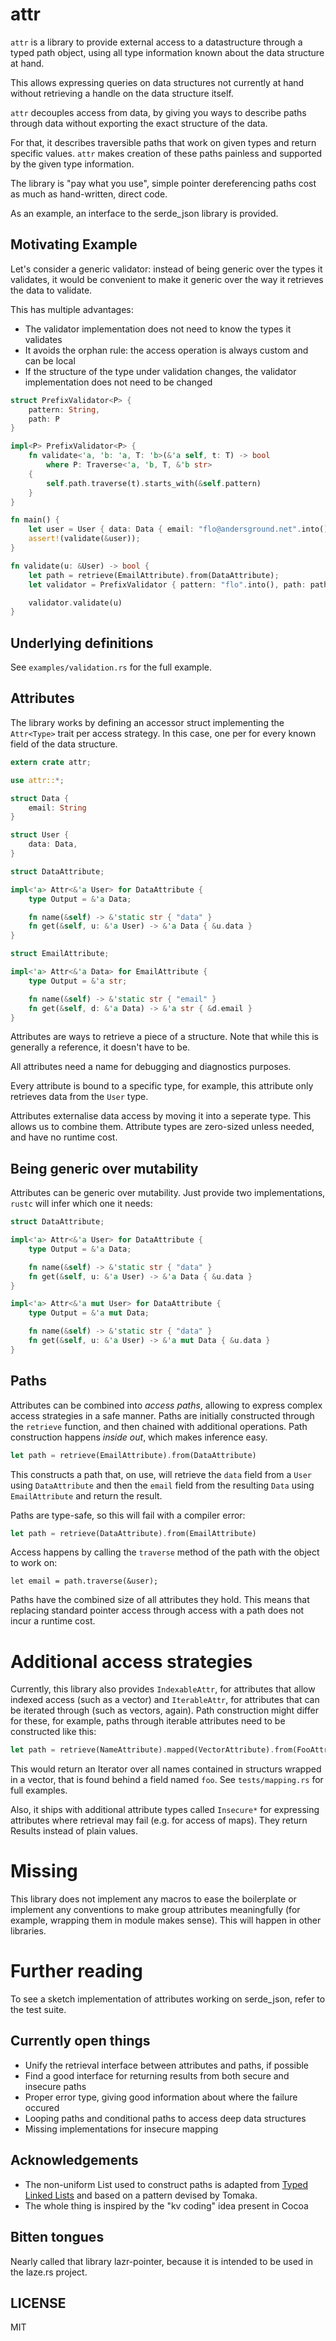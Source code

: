 # attr

`attr` is a library to provide external access to a datastructure through a
typed path object, using all type information known about the data
structure at hand.

This allows expressing queries on data structures not currently at hand without
retrieving a handle on the data structure itself.

`attr` decouples access from data, by giving you ways to describe paths through
data without exporting the exact structure of the data.

For that, it describes traversible paths that work on given types and return
specific values. `attr` makes creation of these paths painless and supported
by the given type information.

The library is "pay what you use", simple pointer dereferencing paths cost
as much as hand-written, direct code.

As an example, an interface to the serde_json library is provided.

## Motivating Example

Let's consider a generic validator: instead of being generic over the types it validates, it would be convenient to make it generic over the way it retrieves the data to validate.

This has multiple advantages:
* The validator implementation does not need to know the types it validates
* It avoids the orphan rule: the access operation is always custom and can be local
* If the structure of the type under validation changes, the validator implementation does not need to be changed

```rust
struct PrefixValidator<P> {
    pattern: String,
    path: P
}

impl<P> PrefixValidator<P> {
    fn validate<'a, 'b: 'a, T: 'b>(&'a self, t: T) -> bool
        where P: Traverse<'a, 'b, T, &'b str>
    {
        self.path.traverse(t).starts_with(&self.pattern)
    }
}

fn main() {
    let user = User { data: Data { email: "flo@andersground.net".into() }};
    assert!(validate(&user));
}

fn validate(u: &User) -> bool {
    let path = retrieve(EmailAttribute).from(DataAttribute);
    let validator = PrefixValidator { pattern: "flo".into(), path: path };

    validator.validate(u)
}
```

## Underlying definitions

See `examples/validation.rs` for the full example.

## Attributes

The library works by defining an accessor struct implementing the `Attr<Type>`
trait per access strategy. In this case, one per for every known field of the
data structure.

```rust
extern crate attr;

use attr::*;

struct Data {
    email: String
}

struct User {
    data: Data,
}

struct DataAttribute;

impl<'a> Attr<&'a User> for DataAttribute {
    type Output = &'a Data;

    fn name(&self) -> &'static str { "data" }
    fn get(&self, u: &'a User) -> &'a Data { &u.data }
}

struct EmailAttribute;

impl<'a> Attr<&'a Data> for EmailAttribute {
    type Output = &'a str;

    fn name(&self) -> &'static str { "email" }
    fn get(&self, d: &'a Data) -> &'a str { &d.email }
}
```

Attributes are ways to retrieve a piece of a structure. Note that while this is generally a reference, it doesn't have to be.

All attributes need a name for debugging and diagnostics purposes.

Every attribute is bound to a specific type, for example, this attribute only retrieves data from the `User` type.

Attributes externalise data access by moving it into a seperate type. This allows us to combine them. Attribute types are zero-sized unless needed, and have no runtime cost.

## Being generic over mutability

Attributes can be generic over mutability. Just provide two implementations, `rustc` will infer which one it needs:

```rust
struct DataAttribute;

impl<'a> Attr<&'a User> for DataAttribute {
    type Output = &'a Data;

    fn name(&self) -> &'static str { "data" }
    fn get(&self, u: &'a User) -> &'a Data { &u.data }
}

impl<'a> Attr<&'a mut User> for DataAttribute {
    type Output = &'a mut Data;

    fn name(&self) -> &'static str { "data" }
    fn get(&self, u: &'a User) -> &'a mut Data { &u.data }
}
```

## Paths

Attributes can be combined into _access paths_, allowing to express complex access strategies in a safe manner. Paths are initially constructed through the `retrieve` function, and then chained with additional operations. Path construction happens _inside out_, which makes inference easy.

```rust
let path = retrieve(EmailAttribute).from(DataAttribute)
```

This constructs a path that, on use, will retrieve the `data` field from a `User` using `DataAttribute` and then the `email` field from the resulting `Data` using `EmailAttribute` and return the result.

Paths are type-safe, so this will fail with a compiler error:

```rust
let path = retrieve(DataAttribute).from(EmailAttribute)
```

Access happens by calling the `traverse` method of the path with the object to work on:

```
let email = path.traverse(&user);
```

Paths have the combined size of all attributes they hold. This means that replacing standard pointer access through access with a path does not incur a runtime cost.

# Additional access strategies

Currently, this library also provides `IndexableAttr`, for attributes that allow indexed access (such as a vector) and `IterableAttr`, for attributes that can be iterated through (such as vectors, again). Path construction might differ for these, for example, paths through iterable attributes need to be constructed like this:

```rust
let path = retrieve(NameAttribute).mapped(VectorAttribute).from(FooAttribute);
```

This would return an Iterator over all names contained in structurs wrapped in a vector, that is found behind a field named `foo`. See `tests/mapping.rs` for full examples.

Also, it ships with additional attribute types called `Insecure*` for expressing attributes where retrieval may fail (e.g. for access of maps). They return Results instead of plain values.

# Missing

This library does not implement any macros to ease the boilerplate or implement any conventions to make group attributes meaningfully (for example, wrapping them in module makes sense). This will happen in other libraries.

# Further reading

To see a sketch implementation of attributes working on serde_json, refer to the test suite.

## Currently open things

* Unify the retrieval interface between attributes and paths, if possible
* Find a good interface for returning results from both secure and insecure paths
* Proper error type, giving good information about where the failure occured
* Looping paths and conditional paths to access deep data structures
* Missing implementations for insecure mapping

## Acknowledgements

* The non-uniform List used to construct paths is adapted from [Typed Linked Lists](http://src.codes/typed-linked-lists.html) and based on a pattern devised by Tomaka.
* The whole thing is inspired by the "kv coding" idea present in Cocoa

## Bitten tongues

Nearly called that library lazr-pointer, because it is intended to be used in the
laze.rs project.

## LICENSE

MIT
